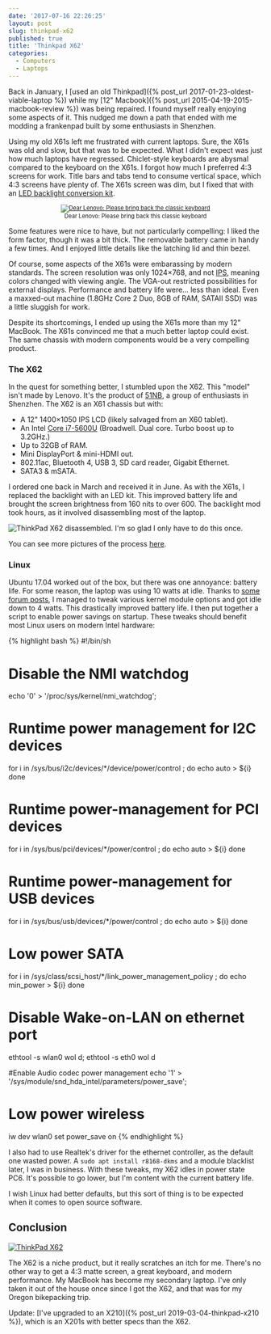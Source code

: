 ```yaml
---
date: '2017-07-16 22:26:25'
layout: post
slug: thinkpad-x62
published: true
title: 'Thinkpad X62'
categories:
  - Computers
  - Laptops
---
```


Back in January, I [used an old Thinkpad]({% post_url 2017-01-23-oldest-viable-laptop %}) while my [12" Macbook]({% post_url 2015-04-19-2015-macbook-review %}) was being repaired. I found myself really enjoying some aspects of it. This nudged me down a path that ended with me modding a frankenpad built by some enthusiasts in Shenzhen.

Using my old X61s left me frustrated with current laptops. Sure, the X61s was old and slow, but that was to be expected. What I didn't expect was just how much laptops have regressed. Chiclet-style keyboards are abysmal compared to the keyboard on the X61s. I forgot how much I preferred 4:3 screens for work. Title bars and tabs tend to consume vertical space, which 4:3 screens have plenty of. The X61s screen was dim, but I fixed that with an [LED backlight conversion kit](https://people.xiph.org/~xiphmont/thinkpad/led-backlight.shtml).

<p style="text-align: center; font-size: 80%;">
  <a href="/photos/x62/DSC_2305.JPG"><img alt="Dear Lenovo: Please bring back the classic keyboard" src="/photos/x62/DSC_2305.JPG" /></a>
  <br />
  Dear Lenovo: Please bring back this classic keyboard
</p>

Some features were nice to have, but not particularly compelling: I liked the form factor, though it was a bit thick. The removable battery came in handy a few times. And I enjoyed little details like the latching lid and thin bezel.

Of course, some aspects of the X61s were embarassing by modern standards. The screen resolution was only 1024×768, and not [IPS](https://en.wikipedia.org/wiki/IPS_panel), meaning colors changed with viewing angle. The VGA-out restricted possibilities for external displays. Performance and battery life were… less than ideal. Even a maxxed-out machine (1.8GHz Core 2 Duo, 8GB of RAM, SATAII SSD) was a little sluggish for work.

Despite its shortcomings, I ended up using the X61s more than my 12" MacBook. The X61s convinced me that a much better laptop could exist. The same chassis with modern components would be a very compelling product.


### The X62

In the quest for something better, I stumbled upon the X62. This "model" isn't made by Lenovo. It's the product of [51NB](https://www.facebook.com/lcdfans/), a group of enthusiasts in Shenzhen. The X62 is an X61 chassis but with:

- A 12" 1400×1050 IPS LCD (likely salvaged from an X60 tablet).
- An Intel [Core i7-5600U](https://ark.intel.com/products/85215/Intel-Core-i7-5600U-Processor-4M-Cache-up-to-3_20-GHz) (Broadwell. Dual core. Turbo boost up to 3.2GHz.)
- Up to 32GB of RAM.
- Mini DisplayPort & mini-HDMI out.
- 802.11ac, Bluetooth 4, USB 3, SD card reader, Gigabit Ethernet.
- SATA3 & mSATA.

I ordered one back in March and received it in June. As with the X61s, I replaced the backlight with an LED kit. This improved battery life and brought the screen brightness from 160 nits to over 600. The backlight mod took hours, as it involved disassembling most of the laptop.

![ThinkPad X62 disassembled. I'm so glad I only have to do this once.](/photos/x62/IMG_1163.jpg)

You can see more pictures of the process [here](/photos/x62).


### Linux

Ubuntu 17.04 worked out of the box, but there was one annoyance: battery life. For some reason, the laptop was using 10 watts at idle. Thanks to [some forum posts](https://forum.thinkpads.com/viewtopic.php?p=796905#p796905), I managed to tweak various kernel module options and got idle down to 4 watts. This drastically improved battery life. I then put together a script to enable power savings on startup. These tweaks should benefit most Linux users on modern Intel hardware:

{% highlight bash %}
#!/bin/sh

# Disable the NMI watchdog
echo '0' > '/proc/sys/kernel/nmi_watchdog';

# Runtime power management for I2C devices
for i in /sys/bus/i2c/devices/*/device/power/control ; do
  echo auto > ${i}
done

# Runtime power-management for PCI devices
for i in /sys/bus/pci/devices/*/power/control ; do
  echo auto > ${i}
done

# Runtime power-management for USB devices
for i in /sys/bus/usb/devices/*/power/control ; do
  echo auto > ${i}
done

# Low power SATA
for i in /sys/class/scsi_host/*/link_power_management_policy ; do
  echo min_power > ${i}
done

# Disable Wake-on-LAN on ethernet port
ethtool -s wlan0 wol d;
ethtool -s eth0 wol d

#Enable Audio codec power management
echo '1' > '/sys/module/snd_hda_intel/parameters/power_save';

# Low power wireless
iw dev wlan0 set power_save on
{% endhighlight %}

I also had to use Realtek's driver for the ethernet controller, as the default one wasted power. A `sudo apt install r8168-dkms` and a module blacklist later, I was in business. With these tweaks, my X62 idles in power state PC6. It's possible to go lower, but I'm content with the current battery life.

I wish Linux had better defaults, but this sort of thing is to be expected when it comes to open source software.


## Conclusion

[![ThinkPad X62](/photos/x62/DSC_2304.JPG)](/photos/x62/DSC_2304.JPG)

The X62 is a niche product, but it really scratches an itch for me. There's no other way to get a 4:3 matte screen, a great keyboard, and modern performance. My MacBook has become my secondary laptop. I've only taken it out of the house once since I got the X62, and that was for my Oregon bikepacking trip.

Update: [I've upgraded to an X210]({% post_url 2019-03-04-thinkpad-x210 %}), which is an X201s with better specs than the X62.
